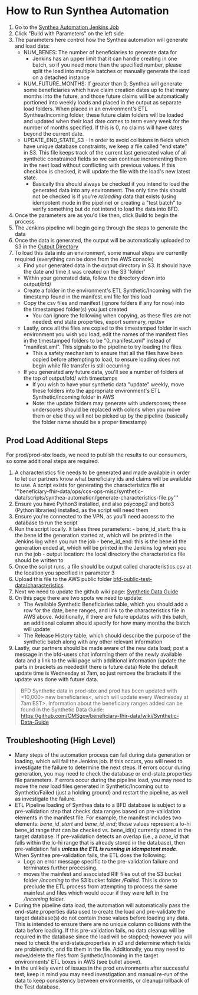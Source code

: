 # How to Run Synthea Automation

1. Go to the [Synthea Automation Jenkins Job](https://jenkins-east.cloud.cms.gov/bfd/job/bfd-run-synthea-generation/)
2. Click "Build with Parameters" on the left side
3. The parameters here control how the Synthea automation will generate and load data:
    - NUM_BENES: The number of beneficiaries to generate data for
        - Jenkins has an upper limit that it can handle creating in one batch, so if you need more than the specified number, please split the load into multiple batches or manually generate the load on a detached instance
    - NUM_FUTURE_MONTHS: If greater than 0, Synthea will generate some beneficiaries which have claim creation dates up to that many months into the future, and those future claims will be automatically portioned into weekly loads and placed in the output as separate load folders. When placed in an environment's ETL Synthea/Incoming folder, these future claim folders will be loaded and updated when their load date comes to term every week for the number of months specified. If this is 0, no claims will have dates beyond the current date.
    - UPDATE_END_STATE_S3 - In order to avoid collisions in fields which have unique database constraints, we keep a file called "end state" in S3. This file keeps track of the current last generated value of all synthetic constrained fields so we can continue incrementing them in the next load without conflicting with previous values. If this checkbox is checked, it will update the file with the load's new latest state.
        - Basically this should always be checked if you intend to load the generated data into any environment. The only time this should not be checked is if you're _reloading_ data that exists (using idempotent mode in the pipeline) or creating a "test batch" to verify something but do not intend to load the data into BFD.
4. Once the parameters are as you'd like then, click Build to begin the process
5. The Jenkins pipeline will begin going through the steps to generate the data
6. Once the data is generated, the output will be automatically uploaded to S3 in the [Output Directory](https://s3.console.aws.amazon.com/s3/buckets/bfd-mgmt-synthea?region=us-east-1&prefix=generated/&showversions=false)
7. To load this data into an environment, some manual steps are currently required (everything can be done from the AWS console)
    - Find your generated data in the output directory in S3. It should have the date and time it was created on the S3 'folder'
    - Within your generated data, follow the directory down into output/bfd/
    - Create a folder in the environment's ETL Synthetic/Incoming with the timestamp found in the manifest.xml file for this load
    - Copy the csv files and manifest (ignore folders if any for now) into the timestamped folder(s) you just created
      - You can ignore the following when copying, as these files are not needed: end state properties, export summary, npi.tsv
    - Lastly, once all the files are copied to the timestamped folder in each environment you wish you load, edit the names of the manifest files in the timestamped folders to be "0_manifest.xml" instead of "manifest.xml". This signals to the pipeline to try loading the files.
      - This a safety mechanism to ensure that all the files have been copied before attempting to load, to ensure loading does not begin while file transfer is still occurring
    - If you generated any future data, you'll see a number of folders at the top of output/bfd/ with timestamps
      - If you wish to have your synthetic data "update" weekly, move these folders into the appropriate environment's ETL Synthetic/Incoming folder in AWS
      - Note: the update folders may generate with underscores; these underscores should be replaced with colons when you move them or else they will not be picked up by the pipeline (basically the folder name should be a proper timestamp)

## Prod Load Additional Steps

For prod/prod-sbx loads, we need to publish the results to our consumers, so some additional steps are required.

1. A characteristics file needs to be generated and made available in order to let our partners know what beneficiary ids and claims will be available to use. A script exists for generating the characteristics file at '''beneficiary-fhir-data/ops/ccs-ops-misc/synthetic-data/scripts/synthea-automation/generate-characteristics-file.py'''
2. Ensure you have Python3 installed, and also psycopg2 and boto3 (Python libraries) installed, as the script will need them
3. Ensure you're connected to the VPN, as you'll need access to the database to run the script
4. Run the script locally. It takes three parameters:
        - bene_id_start: this is the bene id the generation started at, which will be printed in the Jenkins log when you run the job
        - bene_id_end: this is the bene id the generation ended at, which will be printed in the Jenkins log when you run the job
        - output location: the local directory the characteristics file should be written to
5. Once the script runs, a file should be output called characteristics.csv at the location you specified in parameter 3
6. Upload this file to the AWS public folder [bfd-public-test-data/characteristics](https://s3.console.aws.amazon.com/s3/buckets/bfd-public-test-data?region=us-east-1&prefix=characteristics/)
7. Next we need to update the github wiki page: [Synthetic Data Guide](https://github.com/CMSgov/beneficiary-fhir-data/wiki/Synthetic-Data-Guide)
8. On this page there are two spots we need to update: 
    - The Available Synthetic Beneficiaries table, which you should add a row for the date, bene ranges, and link to the characteristics file in AWS above. Additionally, if there are future updates with this batch, an additional column should specify for how many months the batch will update
    - The Release History table, which should describe the purpose of the synthetic batch along with any other relevant information
9. Lastly, our partners should be made aware of the new data load; post a message in the bfd-users chat informing them of the newly available data and a link to the wiki page with additional information (update the parts in brackets as needed/if there is future data) Note the default update time is Wednesday at 7am, so just remove the brackets if the update was done with future data.
> BFD Synthetic data in prod-sbx and prod has been updated with <10,000> new beneficiaries<, which will update every Wednesday at 7am EST>. Information about the beneficiary ranges added <and update schedule> can be found in the Synthetic Data Guide: https://github.com/CMSgov/beneficiary-fhir-data/wiki/Synthetic-Data-Guide

## Troubleshooting (High Level)
- Many steps of the automation process can fail during data generation or loading, which will fail the Jenkins job. If this occurs, you will need to investigate the failure to determine the next steps. If errors occur during generation, you may need to check the database or end-state.properties file parameters. If errors occur during the pipeline load, you may need to move the *new* load files generated in Synthetic/Incoming out to Synthetic/Failed (just a holding ground) and restart the pipeline, as well as investigate the failure.
- ETL Pipeline loading of Synthea data to a BFD database is subject to a pre-validation step that checks data ranges based on pre-validation elements in the manifest file. For example, the manifest includes two elements: _bene_id_start_ and _bene_id_end_; those values represent a lo-hi bene_id range that can be checked vs. bene_id(s) currently stored in the target database. If pre-validation detects an overlap (i.e., a _bene_id_ that falls within the lo-hi range that is already stored in the database), then pre-validation fails ***unless the ETL is running in idempotent mode***. When Synthea pre-validation fails, the ETL does the following:
    - Logs an error message specific to the pre-validation failure and terminates further processing.
    - moves the mainfest and associated RIF files out of the S3 bucket folder _/Incoming_ to the S3 bucket folder _/Failed_. This is done to preclude the ETL process from attempting to process the same mainfest and files which would occur if they were left in the _/Incoming_ folder.
- During the pipeline data load, the automation will automatically pass the end-state.properties data used to create the load and pre-validate the target database(s) do not contain those values before loading any data. This is intended to ensure there are no unique column collisions with the data before loading. If this pre-validation fails, no data cleanup will be required in the database since the load will be stopped; however you will need to check the end-state.properties in s3 and determine which fields are problematic, and fix them in the file. Additionally, you may need to move/delete the files from Synthetic/Incoming in the target environments' ETL boxes in AWS (see bullet above).
- In the unlikely event of issues in the prod environments after successful test, keep in mind you may need investigation and manual re-run of the data to keep consistency between environments, or cleanup/rollback of the Test database.
